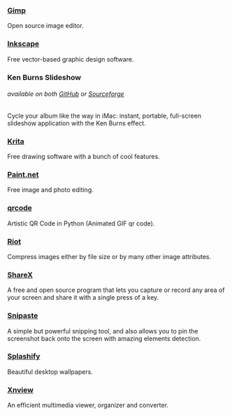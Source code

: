 ### [Gimp](http://www.gimp.org/)

Open source image editor.

### [Inkscape](https://inkscape.org/en/)

Free vector-based graphic design software.

### Ken Burns Slideshow

###### available on both [GitHub](https://github.com/changbowen/Ken-Burns-Slideshow) or [Sourceforge](https://sourceforge.net/projects/ken-burns-slideshow/)

Cycle your album like the way in iMac: instant, portable, full-screen slideshow application with the Ken Burns effect.

### [Krita](https://krita.org/)

Free drawing software with a bunch of cool features.

### [Paint.net](http://www.getpaint.net/index.html)

Free image and photo editing.

### [**qrcode**](https://github.com/sylnsfar/qrcode)

Artistic QR Code in Python \(Animated GIF qr code\).

### [Riot](http://luci.criosweb.ro/riot/)

Compress images either by file size or by many other image attributes.

### [ShareX](https://getsharex.com/)

A free and open source program that lets you capture or record any area of your screen and share it with a single press of a key.

### [Snipaste](https://snipaste.com/)

A simple but powerful snipping tool, and also allows you to pin the screenshot back onto the screen with amazing elements detection.

### [Splashify](https://splashify.net/)

Beautiful desktop wallpapers.

### [Xnview](http://www.xnview.com/en/)

An efficient multimedia viewer, organizer and converter.

